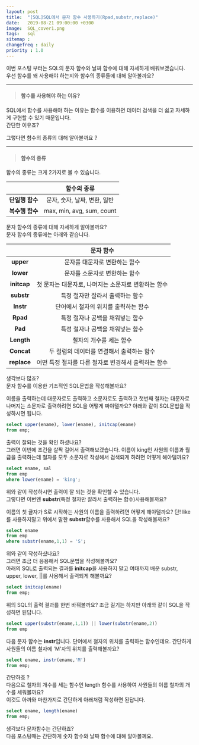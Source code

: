 ```yaml
---
layout: post
title:  "[SQL]SQL에서 문자 함수 사용하기(Rpad,substr,replace)"
date:   2019-08-21 09:00:00 +0300
image:  SQL_cover1.png
tags:   sql
sitemap :
changefreq : daily
priority : 1.0
---
```


이번 포스팅 부터는 SQL의 문자 함수와 날짜 함수에 대해 자세하게 배워보겠습니다.  
우선 함수를 왜 사용해야 하는지와 함수의 종류들에 대해 알아볼까요?  

--------

> #### 함수를 사용해야 하는 이유?  

SQL에서 함수를 사용해야 하는 이유는 함수를 이용하면 데이터 검색을 더 쉽고 자세하게 구현할 수 있기 때문입니다.  
간단한 이유죠?  

그렇다면 함수의 종류의 대해 알아볼까요 ?  

--------


> #### 함수의 종류  

함수의 종류는 크게 2가지로 볼 수 있습니다.  

|<center></center>|<center>함수의 종류</center>| 
|:--------:|:--------:|
|**단일행 함수**|<center>문자, 숫자, 날짜, 변환, 일반</center>|
|**복수행 함수**|<center>max, min, avg, sum, count</center>|  

문자 함수의 종류에 대해 자세하게 알아볼까요?  
문자 함수의 종류에는 아래와 같습니다.  

|<center></center>|<center>문자 함수 </center>|
|:--------:|:--------:|
|**upper**|문자를 대문자로 변환하는 함수|
|**lower**|문자를 소문자로 변환하는 함수|
|**initcap**|첫 문자는 대문자로, 나머지는 소문자로 변환하는 함수|
|**substr**|특정 철자만 잘라서 출력하는 함수|
|**Instr**|단어에서 철자의 위치를 출력하는 함수|
|**Rpad**|특정 철자나 공백을 채워넣는 함수|
|**Pad**|특정 철자나 공백을 채워넣는 함수|
|**Length**|철자의 개수를 세는 함수|
|**Concat**|두 컬럼의 데이터를 연결해서 출력하는 함수|
|**replace**|어떤 특정 절차를 다른 철자로 변경해서 출력하는 함수|  

생각보다 많죠?  
문자 함수를 이용한 기초적인 SQL문법을 작성해볼까요? 

이름을 출력하는데 대문자로도 출력하고 소문자로도 출력하고 첫번째 철자는 대문자로 나머지는 소문자로 출력하려면 SQL을 어떻게 짜야댈까요? 아래와 같이 SQL문법을 작성하시면 됩니다.  

```sql
select upper(ename), lower(ename), initcap(ename)
from emp;
```

출력이 잘되는 것을 확인 하셨나요?  
그러면 이번에 조건을 살짝 걸어서 출력해보겠습니다. 이름이 king인 사원의 이름과 월급을 출력하는데 철자를 모두 소문자로 작성해서 검색되게 하려면 어떻게 해야댈까요?  

```sql
select ename, sal
from emp
where lower(ename) = 'king';
```

위와 같이 작성하시면 출력이 잘 되는 것을 확인할 수 있습니다.  
그렇다면 이번엔 **substr**(특정 철자만 잘라서 출력하는 함수)사용해볼까요?

이름의 첫 글자가 S로 시작하는 사원의 이름을 출력하려면 어떻게 해야댈까요? 단! like를 사용하지말고 위에서 말한 **substr**함수를 사용해서 SQL을 작성해볼까요?  

```sql
select ename
from emp
where substr(ename,1,1) = 'S';
```

위와 같이 작성하셨나요?  
그러면 조금 더 응용해서 SQL문법을 작성해볼까요?  
아래의 SQL로 출력되는 결과를 **initcap**을 사용하지 말고 여태까지 배운  substr, upper, lower, ||를 사용해서 출력되게 해볼까요?  

```sql
select initcap(ename)
from emp;
```  

위의 SQL의 출력 결과를 한번 바꿔볼까요? 
조금 길기는 하지만 아래와 같이 SQL을 작성하면 된답니다.  

```sql
select upper(substr(ename,1,1)) || lower(substr(ename,2))
from emp
```

다음 문자 함수는 **instr**입니다. 단어에서 철자의 위치를 출력하는 함수인데요. 간단하게 사원들의 이름 철자에 'M'자의 위치를 출력해볼까요?  

```sql
select ename, instr(ename,'M')
from emp;
``` 

간단하죠 ?  
다음으로 철자의 개수를 세는 함수인 length 함수를 사용하여 사원들의 이름 철자의 개수를 세워볼까요?  
이것도 아까와 마찬가지로 간단하게 아래처럼 작성하면 된답니다. 

```sql
select ename, length(ename)
from emp;
```

생각보다 문자함수는 간단하죠?  
다음 포스팅때는 간단하게 숫자 함수와 날짜 함수에 대해 알아볼께요.  







